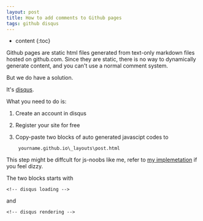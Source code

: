 ```yaml
---
layout: post
title: How to add comments to Github pages
tags: github disqus
---
```


* content
{:toc}

Github pages are static html files generated from text-only markdown files hosted on github.com. Since they are static, there is no way to dynamically generate content, and you can't use a normal comment system.<br>

But we do have a solution.

It's [disqus](http://disqus.com/).




What you need to do is:

1. Create an account in disqus
2. Register your site for free
3. Copy-paste two blocks of auto generated javascipt codes to

        yourname.github.io\_layouts\post.html

This step might be diffcult for js-noobs like me, refer to [my implemetation](https://github.com/vinjn/vinjn.github.io/blob/master/_layouts/post.html) if you feel dizzy. 

The two blocks starts with 

    <!-- disqus loading --> 
and 

    <!-- disqus rendering -->
